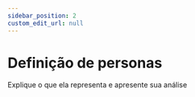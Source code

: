 ```yaml
---
sidebar_position: 2
custom_edit_url: null
---
```


# Definição de personas

Explique o que ela representa e apresente sua análise